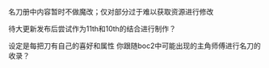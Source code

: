 名刀册中内容暂时不做魔改；仅对部分过于难以获取资源进行修改

待大更新发布后尝试作为11th和10th的结合进行制作？

设定是每把刀有自己的喜好和属性
你跟随boc2中可能出现的主角师傅进行名刀的收录？


